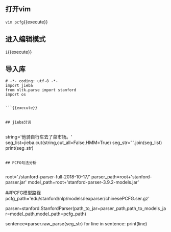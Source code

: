 ## 打开vim

`vim pcfg`{{execute}}

## 进入编辑模式

`i`{{execute}}

## 导入库

```
# -*- coding: utf-8 -*-
import jieba
from nltk.parse import stanford
import os


```{{execute}}


## jieba分词


```
string='他骑自行车去了菜市场。'
seg_list=jieba.cut(string,cut_all=False,HMM=True)
seg_str=' '.join(seg_list)
print(seg_str)

```{{execute}}

## PCFG句法分析


```
root='./stanford-parser-full-2018-10-17/'
parser_path=root+'stanford-parser.jar'
model_path=root+'stanford-parser-3.9.2-models.jar'

##PCFG模型路径
pcfg_path='edu/stanford/nlp/models/lexparser/chinesePCFG.ser.gz'

parser=stanford.StanfordParser(path_to_jar=parser_path,path_to_models_jar=model_path,model_path=pcfg_path)

sentence=parser.raw_parse(seg_str)
for line in sentence:
    print(line)


```{{execute}}
